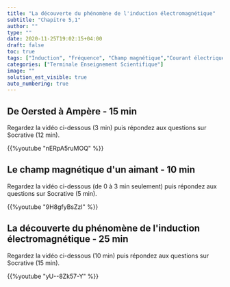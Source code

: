 ```yaml
---
title: "La découverte du phénomène de l'induction électromagnétique"
subtitle: "Chapitre 5,1"
author: ""
type: ""
date: 2020-11-25T19:02:15+04:00
draft: false
toc: true
tags: ["Induction", "Fréquence", "Champ magnétique","Courant électrique"]
categories: ["Terminale Enseignement Scientifique"]
image: ""
solution_est_visible: true
auto_numbering: true
---
```


## De Oersted à Ampère - 15 min

Regardez la vidéo ci-dessous (3 min) puis répondez aux questions sur Socrative (12 min).

{{%youtube "nERpA5ruMOQ" %}}

## Le champ magnétique d'un aimant - 10 min

Regardez la vidéo ci-dessous (de 0 à 3 min seulement) puis répondez aux questions sur Socrative (5 min).

{{%youtube "9H8gfyBsZzI" %}}

## La découverte du phénomène de l'induction électromagnétique - 25 min

Regardez la vidéo ci-dessous (10 min) puis répondez aux questions sur Socrative (15 min).


{{%youtube "yU--8Zk57-Y" %}}